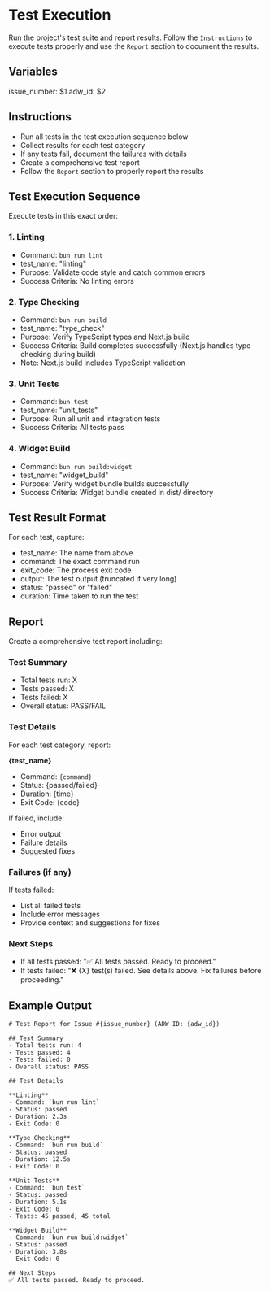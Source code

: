 # Test Execution

Run the project's test suite and report results. Follow the `Instructions` to execute tests properly and use the `Report` section to document the results.

## Variables
issue_number: $1
adw_id: $2

## Instructions

- Run all tests in the test execution sequence below
- Collect results for each test category
- If any tests fail, document the failures with details
- Create a comprehensive test report
- Follow the `Report` section to properly report the results

## Test Execution Sequence

Execute tests in this exact order:

### 1. Linting
- Command: `bun run lint`
- test_name: "linting"
- Purpose: Validate code style and catch common errors
- Success Criteria: No linting errors

### 2. Type Checking
- Command: `bun run build`
- test_name: "type_check"
- Purpose: Verify TypeScript types and Next.js build
- Success Criteria: Build completes successfully (Next.js handles type checking during build)
- Note: Next.js build includes TypeScript validation

### 3. Unit Tests
- Command: `bun test`
- test_name: "unit_tests"
- Purpose: Run all unit and integration tests
- Success Criteria: All tests pass

### 4. Widget Build
- Command: `bun run build:widget`
- test_name: "widget_build"
- Purpose: Verify widget bundle builds successfully
- Success Criteria: Widget bundle created in dist/ directory

## Test Result Format

For each test, capture:
- test_name: The name from above
- command: The exact command run
- exit_code: The process exit code
- output: The test output (truncated if very long)
- status: "passed" or "failed"
- duration: Time taken to run the test

## Report

Create a comprehensive test report including:

### Test Summary
- Total tests run: X
- Tests passed: X
- Tests failed: X
- Overall status: PASS/FAIL

### Test Details

For each test category, report:

**{test_name}**
- Command: `{command}`
- Status: {passed/failed}
- Duration: {time}
- Exit Code: {code}

If failed, include:
- Error output
- Failure details
- Suggested fixes

### Failures (if any)

If tests failed:
- List all failed tests
- Include error messages
- Provide context and suggestions for fixes

### Next Steps

- If all tests passed: "✅ All tests passed. Ready to proceed."
- If tests failed: "❌ {X} test(s) failed. See details above. Fix failures before proceeding."

## Example Output

```
# Test Report for Issue #{issue_number} (ADW ID: {adw_id})

## Test Summary
- Total tests run: 4
- Tests passed: 4
- Tests failed: 0
- Overall status: PASS

## Test Details

**Linting**
- Command: `bun run lint`
- Status: passed
- Duration: 2.3s
- Exit Code: 0

**Type Checking**
- Command: `bun run build`
- Status: passed
- Duration: 12.5s
- Exit Code: 0

**Unit Tests**
- Command: `bun test`
- Status: passed
- Duration: 5.1s
- Exit Code: 0
- Tests: 45 passed, 45 total

**Widget Build**
- Command: `bun run build:widget`
- Status: passed
- Duration: 3.8s
- Exit Code: 0

## Next Steps
✅ All tests passed. Ready to proceed.
```

